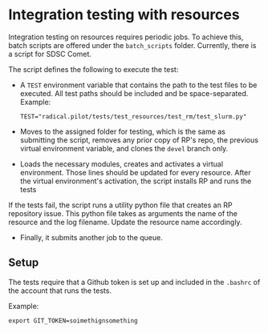 # Integration testing with resources

Integration testing on resources requires periodic jobs. To achieve this, batch scripts are offered under the `batch_scripts` folder. Currently, there is a script for SDSC Comet.

The script defines the following to execute the test:

- A `TEST` environment variable that contains the path to the test files to be executed. All test paths should be included and be space-separated.
    Example:
    ```
    TEST="radical.pilot/tests/test_resources/test_rm/test_slurm.py"

- Moves to the assigned folder for testing, which is the same as submitting the script, removes any prior copy of RP's repo, the previous virtual environment variable, and clones the `devel` branch only.

- Loads the necessary modules, creates and activates a virtual environment. Those lines should be updated for every resource. After the virtual environment's activation, the script installs RP and runs the tests

If the tests fail, the script runs a utility python file that creates an RP repository issue. This python file takes as arguments the name of the resource and the log filename. Update the resource name accordingly.

- Finally, it submits another job to the queue.

## Setup

The tests require that a Github token is set up and included in the `.bashrc` of the account that runs the tests.

Example:
```
export GIT_TOKEN=soimethignsomething
```
